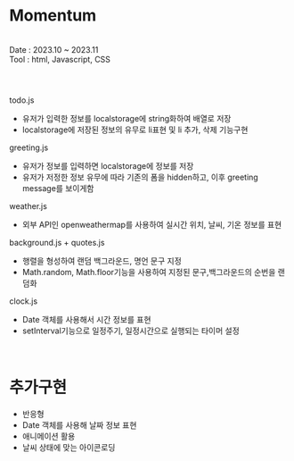 # Momentum
<br>
Date : 2023.10 ~ 2023.11<br>
Tool : html, Javascript, CSS

#
<br>
todo.js

<ul>
  <li>유저가 입력한 정보를 localstorage에 string화하여 배열로 저장 </li>
  <li>localstorage에 저장된 정보의 유무로 li표현 및 li 추가, 삭제 기능구현</li>
</ul>

greeting.js

<ul>
  <li>유저가 정보를 입력하면 localstorage에 정보를 저장</li>
  <li>유저가 저정한 정보 유무에 따라 기존의 폼을 hidden하고, 이후 greeting message를 보이게함</li>
</ul>

weather.js

<ul>
  <li>외부 API인 openweathermap를 사용하여 실시간 위치, 날씨, 기온 정보를 표현</li>
</ul>

background.js + quotes.js

<ul>
  <li>행렬을 형성하여 랜덤 백그라운드, 명언 문구 지정</li>
  <li>Math.random, Math.floor기능을 사용하여 지정된 문구,백그라운드의 순번을 랜덤화</li>
</ul>

clock.js

<ul>
  <li>Date 객체를 사용해서 시간 정보를 표현</li>
  <li>setInterval기능으로 일정주기, 일정시간으로 실행되는 타이머 설정</li>
</ul>
<br>

# 추가구현

<ul>
  <li>반응형</li>
  <li>Date 객체를 사용해 날짜 정보 표현</li>
  <li>애니메이션 활용</li>
  <li>날씨 상태에 맞는 아이콘로딩</li>
</ul>
